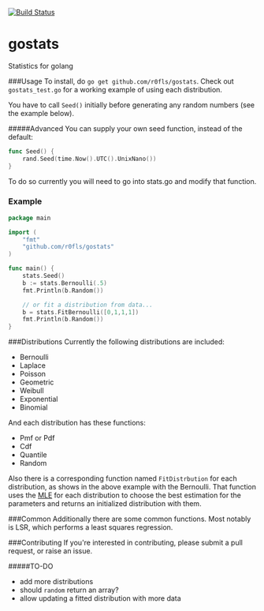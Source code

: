 [![Build Status](https://travis-ci.org/r0fls/gostats.png)](https://travis-ci.org/r0fls/gostats)
# gostats
Statistics for golang

###Usage
To install, do `go get github.com/r0fls/gostats`. Check out `gostats_test.go` for a working example of using each distribution.

You have to call `Seed()` initially before generating any random numbers (see
the example below).

#####Advanced
You can supply your own seed function, instead of the default:
```go
func Seed() {
    rand.Seed(time.Now().UTC().UnixNano())
}
```
To do so currently you will need to go into stats.go and modify that function.

### Example
```go
package main

import (
    "fmt"
    "github.com/r0fls/gostats"
)

func main() {
    stats.Seed()
    b := stats.Bernoulli(.5)
    fmt.Println(b.Random())

    // or fit a distribution from data...
    b = stats.FitBernoulli([0,1,1,1])
    fmt.Println(b.Random())
}
```
###Distributions
Currently the following distributions are included:
- Bernoulli
- Laplace
- Poisson
- Geometric
- Weibull
- Exponential
- Binomial

And each distribution has these functions:
- Pmf or Pdf
- Cdf
- Quantile
- Random

Also there is a corresponding function named `FitDistrbution` for each distribution, as shows in the above example with the Bernoulli. That function uses the [MLE](https://en.wikipedia.org/wiki/Maximum_likelihood) for each distribution to choose the best estimation for the parameters and returns an initialized distribution with them.

###Common
Additionally there are some common functions. Most notably is LSR, which performs a least squares regression.

###Contributing
If you're interested in contributing, please submit a pull request, or raise an issue.

#####TO-DO
- add more distributions
- should `random` return an array?
- allow updating a fitted distribution with more data
